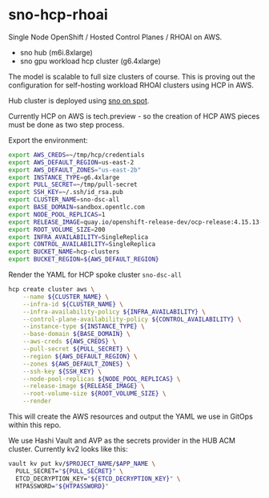 # sno-hcp-rhoai

Single Node OpenShift / Hosted Control Planes / RHOAI on AWS.

- sno hub (m6i.8xlarge)
- sno gpu workload hcp cluster (g6.4xlarge)

The model is scalable to full size clusters of course. This is proving out the configuration for self-hosting workload RHOAI clusters using HCP in AWS.

Hub cluster is deployed using [sno on spot](https://github.com/eformat/sno-for-100).

Currently HCP on AWS is tech.preview - so the creation of HCP AWS  pieces must be done as two step process.

Export the environment:

```bash
export AWS_CREDS=~/tmp/hcp/credentials
export AWS_DEFAULT_REGION=us-east-2
export AWS_DEFAULT_ZONES="us-east-2b"
export INSTANCE_TYPE=g6.4xlarge
export PULL_SECRET=~/tmp/pull-secret
export SSH_KEY=~/.ssh/id_rsa.pub
export CLUSTER_NAME=sno-dsc-all
export BASE_DOMAIN=sandbox.opentlc.com
export NODE_POOL_REPLICAS=1
export RELEASE_IMAGE=quay.io/openshift-release-dev/ocp-release:4.15.13-multi
export ROOT_VOLUME_SIZE=200
export INFRA_AVAILABILITY=SingleReplica
export CONTROL_AVAILABILITY=SingleReplica
export BUCKET_NAME=hcp-clusters
export BUCKET_REGION=${AWS_DEFAULT_REGION}
```

Render the YAML for HCP spoke cluster `sno-dsc-all`

```bash
hcp create cluster aws \
    --name ${CLUSTER_NAME} \
    --infra-id ${CLUSTER_NAME} \
    --infra-availability-policy ${INFRA_AVAILABILITY} \
    --control-plane-availability-policy ${CONTROL_AVAILABILITY} \
    --instance-type ${INSTANCE_TYPE} \
    --base-domain ${BASE_DOMAIN} \
    --aws-creds ${AWS_CREDS} \
    --pull-secret ${PULL_SECRET} \
    --region ${AWS_DEFAULT_REGION} \
    --zones ${AWS_DEFAULT_ZONES} \
    --ssh-key ${SSH_KEY} \
    --node-pool-replicas ${NODE_POOL_REPLICAS} \
    --release-image ${RELEASE_IMAGE} \
    --root-volume-size ${ROOT_VOLUME_SIZE} \
    --render
```

This will create the AWS resources and output the YAML we use in GitOps within this repo.

We use Hashi Vault and AVP as the secrets provider in the HUB ACM cluster. Currently kv2 looks like this:

```bash
vault kv put kv/$PROJECT_NAME/$APP_NAME \
  PULL_SECRET="${PULL_SECRET}" \
  ETCD_DECRYPTION_KEY="${ETCD_DECRYPTION_KEY}" \
  HTPASSWORD="${HTPASSWORD}"
```

